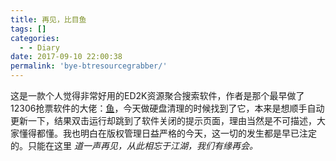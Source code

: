 ```yaml
---
title: 再见，比目鱼
tags: []
categories:
  - - Diary
date: 2017-09-10 22:00:38
permalink: 'bye-btresourcegrabber/'
---
```


这是一款个人觉得非常好用的ED2K资源聚合搜索软件，作者是那个最早做了12306抢票软件的大佬：[鱼](https://blog.fishlee.net/)，今天做硬盘清理的时候找到了它，本来是想顺手自动更新一下，结果双击运行却跳到了软件关闭的提示页面，理由当然是不可描述，大家懂得都懂。我也明白在版权管理日益严格的今天，这一切的发生都是早已注定的。只能在这里 _道一声再见，从此相忘于江湖，我们有缘再会。_

<!-- more -->
